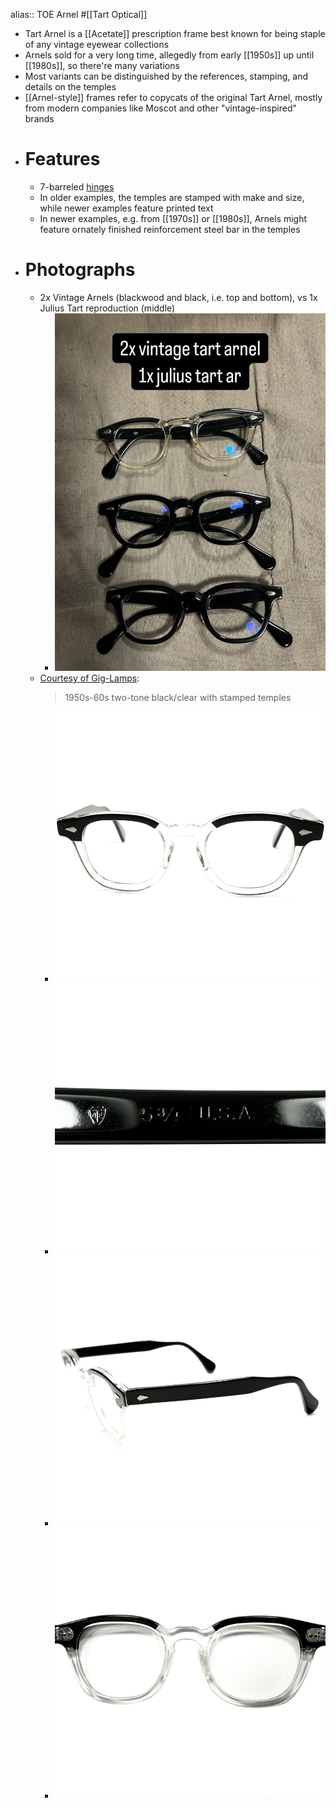 alias:: TOE Arnel
#[[Tart Optical]]

- Tart Arnel is a [[Acetate]] prescription frame best known for being staple of any vintage eyewear collections
- Arnels sold for a very long time, allegedly from early [[1950s]] up until [[1980s]], so there're many variations
- Most variants can be distinguished by the references, stamping, and details on the temples
- [[Arnel-style]] frames refer to copycats of the original Tart Arnel, mostly from modern companies like Moscot and other "vintage-inspired" brands
- # Features
	- 7-barreled [hinges]([[Hinge]])
	- In older examples, the temples are stamped with make and size, while newer examples feature printed text
	- In newer examples, e.g. from [[1970s]] or [[1980s]], Arnels might feature ornately finished reinforcement steel bar in the temples
- # Photographs
	- 2x Vintage Arnels (blackwood and black, i.e. top and bottom), vs 1x Julius Tart reproduction (middle)
		- ![IMG_1609.jpg](../assets/IMG_1609_1743875251883_0.jpg)
	- [Courtesy of Gig-Lamps](https://www.gig-lamps.com/home/1950s-1960s-tart-optical-arnel-2tone-blackxclear-size44-20/):
	  > 1950s-60s two-tone black/clear with stamped temples
		- ![gl-a5469-1.jpg](../assets/gl-a5469-1_1743874771464_0.jpg)
		- ![gl-a5469-6.jpg](../assets/gl-a5469-6_1743874845506_0.jpg)
		- ![gl-a5469-3.jpg](../assets/gl-a5469-3_1743874777444_0.jpg)
		- ![gl-a5469-5.jpg](../assets/gl-a5469-5_1743874785305_0.jpg)